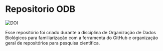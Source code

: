 # Repositorio ODB

[![DOI](https://zenodo.org/badge/370512988.svg)](https://zenodo.org/badge/latestdoi/370512988)

Esse repositório foi criado durante a disciplina de Organização de Dados Biológicos para familiarização com a ferramenta do GitHub e organização geral de repositórios para pesquisa científica.
